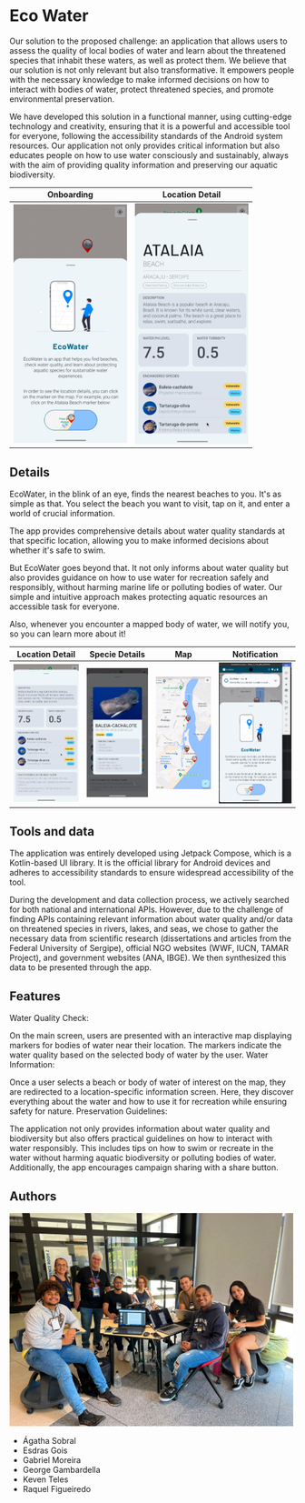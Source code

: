 
# Eco Water

Our solution to the proposed challenge: an application that allows users to assess the quality of local bodies of water and learn about the threatened species that inhabit these waters, as well as protect them. We believe that our solution is not only relevant but also transformative. It empowers people with the necessary knowledge to make informed decisions on how to interact with bodies of water, protect threatened species, and promote environmental preservation.

We have developed this solution in a functional manner, using cutting-edge technology and creativity, ensuring that it is a powerful and accessible tool for everyone, following the accessibility standards of the Android system resources. Our application not only provides critical information but also educates people on how to use water consciously and sustainably, always with the aim of providing quality information and preserving our aquatic biodiversity.

Onboarding                                |  Location Detail                                    
:----------------------------------------:|:-------------------------------------------:
<img width="200px" src="images/1.jpeg" />  | <img width="200px" src="images/2.jpeg" />

## Details

EcoWater, in the blink of an eye, finds the nearest beaches to you. It's as simple as that. You select the beach you want to visit, tap on it, and enter a world of crucial information.

The app provides comprehensive details about water quality standards at that specific location, allowing you to make informed decisions about whether it's safe to swim.

But EcoWater goes beyond that. It not only informs about water quality but also provides guidance on how to use water for recreation safely and responsibly, without harming marine life or polluting bodies of water. Our simple and intuitive approach makes protecting aquatic resources an accessible task for everyone.

Also, whenever you encounter a mapped body of water, we will notify you, so you can learn more about it!

Location Detail                             |  Specie Details                             |  Map                                         |  Notification
:------------------------------------------:|:-------------------------------------------:|:--------------------------------------------:|:-------------------------------------------:
<img width="200px" src="images/3.jpeg" />   | <img width="200px" src="images/4.jpeg" />   |  <img width="200px" src="images/5.jpeg" />   |  <img width="200px" src="images/6.jpeg" />

## Tools and data

The application was entirely developed using Jetpack Compose, which is a Kotlin-based UI library. It is the official library for Android devices and adheres to accessibility standards to ensure widespread accessibility of the tool.


During the development and data collection process, we actively searched for both national and international APIs. However, due to the challenge of finding APIs containing relevant information about water quality and/or data on threatened species in rivers, lakes, and seas, we chose to gather the necessary data from scientific research (dissertations and articles from the Federal University of Sergipe), official NGO websites (WWF, IUCN, TAMAR Project), and government websites (ANA, IBGE). We then synthesized this data to be presented through the app.



## Features

Water Quality Check:

On the main screen, users are presented with an interactive map displaying markers for bodies of water near their location.
The markers indicate the water quality based on the selected body of water by the user.
Water Information:

Once a user selects a beach or body of water of interest on the map, they are redirected to a location-specific information screen.
Here, they discover everything about the water and how to use it for recreation while ensuring safety for nature.
Preservation Guidelines:

The application not only provides information about water quality and biodiversity but also offers practical guidelines on how to interact with water responsibly.
This includes tips on how to swim or recreate in the water without harming aquatic biodiversity or polluting bodies of water.
Additionally, the app encourages campaign sharing with a share button.



## Authors

<img width="500px" src="images/group.jpeg" />

- Ágatha Sobral
- Esdras Gois
- Gabriel Moreira
- George Gambardella
- Keven Teles
- Raquel Figueiredo



